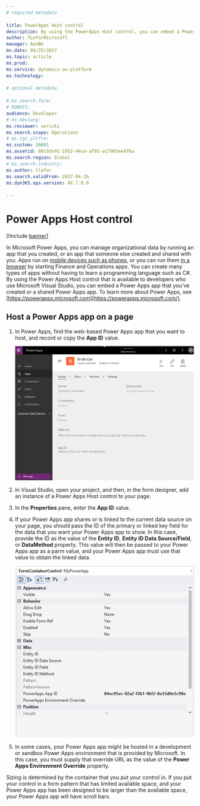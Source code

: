 ```yaml
---
# required metadata

title: PowerApps Host control
description: By using the PowerApps Host control, you can embed a PowerApps app that you’ve created or a shared PowerApps app.
author: TLeforMicrosoft
manager: AnnBe
ms.date: 04/25/2017
ms.topic: article
ms.prod: 
ms.service: dynamics-ax-platform
ms.technology: 

# optional metadata

# ms.search.form: 
# ROBOTS: 
audience: Developer
# ms.devlang: 
ms.reviewer: sericks
ms.search.scope: Operations
# ms.tgt_pltfrm: 
ms.custom: 16061
ms.assetid: 80c93e91-1952-44ce-af93-a17965ee476a
ms.search.region: Global
# ms.search.industry: 
ms.author: tlefor
ms.search.validFrom: 2017-04-26
ms.dyn365.ops.version: AX 7.0.0

---
```


# Power Apps Host control

[!include [banner](../includes/banner.md)]

In Microsoft Power Apps, you can manage organizational data by running an app that you created, or an app that someone else created and shared with you. Apps run on [mobile devices such as phones](https://powerapps.microsoft.com/tutorials/run-app-client/), or you can run them [in a browser](https://powerapps.microsoft.com/tutorials/run-app-browser/) by starting Finance and Operations apps. You can create many types of apps without having to learn a programming language such as C\#. By using the Power Apps Host control that is available to developers who use Microsoft Visual Studio, you can embed a Power Apps app that you’ve created or a shared Power Apps app. To learn more about Power Apps, see [https://powerapps.microsoft.com](https://powerapps.microsoft.com/).

## Host a Power Apps app on a page

1.  In Power Apps, find the web-based Power Apps app that you want to host, and record or copy the **App ID** value.
  
    ![Power Apps app id](media/powerapps-appid.png)
  
2.  In Visual Studio, open your project, and then, in the form designer, add an instance of a Power Apps Host control to your page.
3.  In the **Properties** pane, enter the **App ID** value.
4.  If your Power Apps app shares or is linked to the current data source on your page, you should pass the ID of the primary or linked key field for the data that you want your Power Apps app to show. In this case, provide the ID as the value of the **Entity ID**, **Entity ID Data Source/Field**, or **DataMethod** property. This value will then be passed to your Power Apps app as a parm value, and your Power Apps app must use that value to obtain the linked data. 
    
    ![Power Apps Host control properties window](media/powerapps-properties.png)
    
5.  In some cases, your Power Apps app might be hosted in a development or sandbox Power Apps environment that is provided by Microsoft. In this case, you must supply that override URL as the value of the **Power Apps Environment Override** property.

Sizing is determined by the container that you put your control in. If you put your control in a form pattern that has limited available space, and your Power Apps app has been designed to be larger than the available space, your Power Apps app will have scroll bars.
